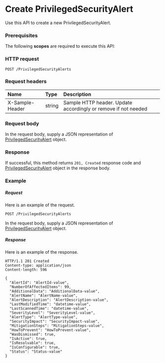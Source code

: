 # Create PrivilegedSecurityAlert

Use this API to create a new PrivilegedSecurityAlert.
### Prerequisites
The following **scopes** are required to execute this API: 
### HTTP request
<!-- { "blockType": "ignored" } -->
```http
POST /PrivilegedSecurityAlerts

```
### Request headers
| Name       | Type | Description|
|:---------------|:--------|:----------|
| X-Sample-Header  | string  | Sample HTTP header. Update accordingly or remove if not needed|

### Request body
In the request body, supply a JSON representation of [PrivilegedSecurityAlert](../resources/privilegedsecurityalert.md) object.


### Response
If successful, this method returns `201, Created` response code and [PrivilegedSecurityAlert](../resources/privilegedsecurityalert.md) object in the response body.

### Example
##### Request
Here is an example of the request.
<!-- {
  "blockType": "request",
  "name": "create_privilegedsecurityalert_from_privilegedsecurityalerts"
}-->
```http
POST /PrivilegedSecurityAlerts
```
In the request body, supply a JSON representation of [PrivilegedSecurityAlert](../resources/privilegedsecurityalert.md) object.
##### Response
Here is an example of the response.
<!-- {
  "blockType": "response",
  "truncated": false,
  "@odata.type": "microsoft.graph.privilegedsecurityalert"
} -->
```http
HTTP/1.1 201 Created
Content-type: application/json
Content-length: 596

{
  "AlertId": "AlertId-value",
  "NumberOfAffectedItems": 99,
  "AdditionalData": "AdditionalData-value",
  "AlertName": "AlertName-value",
  "AlertDescription": "AlertDescription-value",
  "LastModifiedTime": "datetime-value",
  "LastScannedTime": "datetime-value",
  "SeverityLevel": "SeverityLevel-value",
  "AlertType": "AlertType-value",
  "SecurityImpact": "SecurityImpact-value",
  "MitigationSteps": "MitigationSteps-value",
  "HowToPrevent": "HowToPrevent-value",
  "WasDismissed": true,
  "IsActive": true,
  "IsResolvable": true,
  "IsConfigurable": true,
  "Status": "Status-value"
}
```

<!-- uuid: c2c14179-a4aa-4740-9b4f-5b8a35b1124d
2015-10-19 08:46:48 UTC -->
<!-- {
  "type": "#page.annotation",
  "description": "Create PrivilegedSecurityAlert",
  "keywords": "",
  "section": "documentation",
  "tocPath": ""
}-->